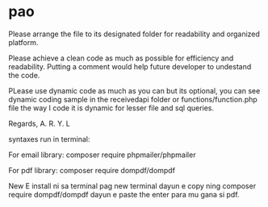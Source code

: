 # pao
Please arrange the file to its designated folder for readability and organized platform.

Please achieve a clean code as much as possible for efficiency and readability.
Putting a comment would help future developer to undestand the code.

PLease use dynamic code as much as you can but its optional, you can see dynamic coding sample in the receivedapi folder or functions/function.php file the way I code it is dynamic for lesser file and sql queries.

Regards, A.
            R.
                Y.
                    L

syntaxes run in terminal:

For email library: composer require phpmailer/phpmailer

For pdf library: composer require dompdf/dompdf


New E install ni sa terminal pag new terminal dayun e copy ning composer require dompdf/dompdf dayun e paste the enter para mu gana si pdf.
